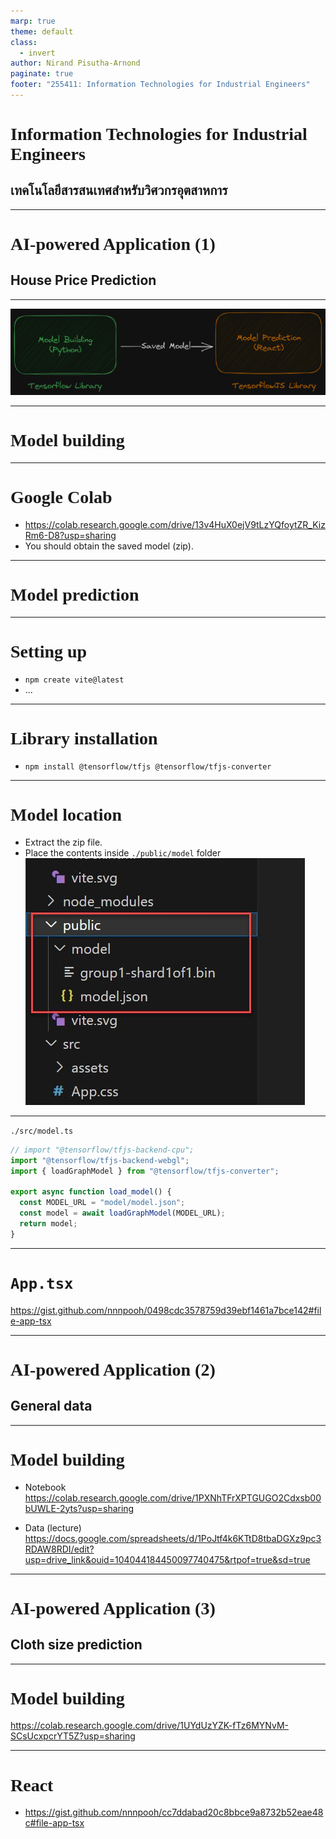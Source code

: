 ```yaml
---
marp: true
theme: default
class:
  - invert
author: Nirand Pisutha-Arnond
paginate: true
footer: "255411: Information Technologies for Industrial Engineers"
---
```


<style>
@import url('https://fonts.googleapis.com/css2?family=Prompt:ital,wght@0,100;0,300;0,400;0,700;1,100;1,300;1,400;1,700&display=swap');

    :root {
    font-family: Prompt;
    --hl-color: #D57E7E;
}
h1 {
  font-family: Prompt
}
</style>

# Information Technologies for Industrial Engineers

## เทคโนโลยีสารสนเทศสำหรับวิศวกรอุตสาหการ

---

# AI-powered Application (1)

## House Price Prediction

---

![](./img/overview.png)

---

# Model building

---

# Google Colab

- https://colab.research.google.com/drive/13v4HuX0ejV9tLzYQfoytZR_KizRm6-D8?usp=sharing
- You should obtain the saved model (zip).

---

# Model prediction

---

# Setting up

- `npm create vite@latest`
- ...

---

# Library installation

- `npm install @tensorflow/tfjs @tensorflow/tfjs-converter`

---

# Model location

- Extract the zip file.
- Place the contents inside `./public/model` folder
  ![bg right:30% contain](./img/model_folder.jpg)

---

`./src/model.ts`

```ts
// import "@tensorflow/tfjs-backend-cpu";
import "@tensorflow/tfjs-backend-webgl";
import { loadGraphModel } from "@tensorflow/tfjs-converter";

export async function load_model() {
  const MODEL_URL = "model/model.json";
  const model = await loadGraphModel(MODEL_URL);
  return model;
}
```

---

# `App.tsx`

https://gist.github.com/nnnpooh/0498cdc3578759d39ebf1461a7bce142#file-app-tsx

---

# AI-powered Application (2)

## General data

---

# Model building

- Notebook
  https://colab.research.google.com/drive/1PXNhTFrXPTGUGO2Cdxsb00bUWLE-2yts?usp=sharing

- Data (lecture) https://docs.google.com/spreadsheets/d/1PoJtf4k6KTtD8tbaDGXz9pc3RDAW8RDI/edit?usp=drive_link&ouid=104044184450097740475&rtpof=true&sd=true

---

# AI-powered Application (3)

## Cloth size prediction

---

# Model building

https://colab.research.google.com/drive/1UYdUzYZK-fTz6MYNvM-SCsUcxpcrYT5Z?usp=sharing

---

# React

- https://gist.github.com/nnnpooh/cc7ddabad20c8bbce9a8732b52eae48c#file-app-tsx
